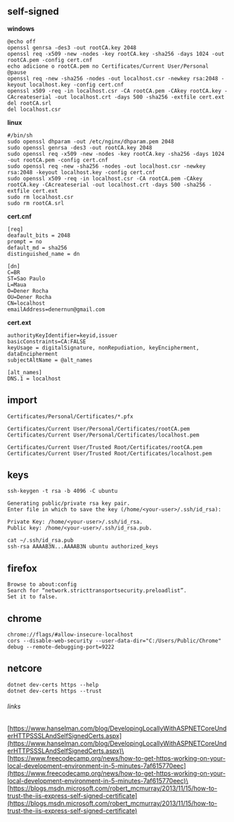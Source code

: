 ## self-signed
**windows**
```terminal
@echo off
openssl genrsa -des3 -out rootCA.key 2048
openssl req -x509 -new -nodes -key rootCA.key -sha256 -days 1024 -out rootCA.pem -config cert.cnf
echo adicione o rootCA.pem no Certificates/Current User/Personal
@pause
openssl req -new -sha256 -nodes -out localhost.csr -newkey rsa:2048 -keyout localhost.key -config cert.cnf
openssl x509 -req -in localhost.csr -CA rootCA.pem -CAkey rootCA.key -CAcreateserial -out localhost.crt -days 500 -sha256 -extfile cert.ext
del rootCA.srl
del localhost.csr
```
**linux**
```terminal
#/bin/sh
sudo openssl dhparam -out /etc/nginx/dhparam.pem 2048
sudo openssl genrsa -des3 -out rootCA.key 2048
sudo openssl req -x509 -new -nodes -key rootCA.key -sha256 -days 1024 -out rootCA.pem -config cert.cnf
sudo openssl req -new -sha256 -nodes -out localhost.csr -newkey rsa:2048 -keyout localhost.key -config cert.cnf
sudo openssl x509 -req -in localhost.csr -CA rootCA.pem -CAkey rootCA.key -CAcreateserial -out localhost.crt -days 500 -sha256 -extfile cert.ext
sudo rm localhost.csr
sudo rm rootCA.srl
```
**cert.cnf**
```terminal
[req]
deafault_bits = 2048
prompt = no
default_md = sha256
distinguished_name = dn

[dn]
C=BR
ST=Sao Paulo
L=Maua
O=Dener Rocha
OU=Dener Rocha
CN=localhost
emailAddress=denernun@gmail.com
```
**cert.ext**
```terminal
authorityKeyIdentifier=keyid,issuer
basicConstraints=CA:FALSE
keyUsage = digitalSignature, nonRepudiation, keyEncipherment, dataEncipherment
subjectAltName = @alt_names

[alt_names]
DNS.1 = localhost
```
## import
```terminal
Certificates/Personal/Certificates/*.pfx

Certificates/Current User/Personal/Certificates/rootCA.pem
Certificates/Current User/Personal/Certificates/localhost.pem

Certificates/Current User/Trusted Root/Certificates/rootCA.pem
Certificates/Current User/Trusted Root/Certificates/localhost.pem
```
## keys
```terminal
ssh-keygen -t rsa -b 4096 -C ubuntu

Generating public/private rsa key pair.
Enter file in which to save the key (/home/<your-user>/.ssh/id_rsa):

Private Key: /home/<your-user>/.ssh/id_rsa.
Public key: /home/<your-user>/.ssh/id_rsa.pub.

cat ~/.ssh/id_rsa.pub
ssh-rsa AAAAB3N...AAAAB3N ubuntu authorized_keys
```
## firefox
```terminal
Browse to about:config
Search for “network.stricttransportsecurity.preloadlist”.
Set it to false.
```
## chrome
```terminal
chrome://flags/#allow-insecure-localhost
cors --disable-web-security --user-data-dir="C:/Users/Public/Chrome"
debug --remote-debugging-port=9222
```
## netcore
```terminal
dotnet dev-certs https --help
dotnet dev-certs https --trust
```
###### links
[https://www.hanselman.com/blog/DevelopingLocallyWithASPNETCoreUnderHTTPSSSLAndSelfSignedCerts.aspx](https://www.hanselman.com/blog/DevelopingLocallyWithASPNETCoreUnderHTTPSSSLAndSelfSignedCerts.aspx)\
[https://www.freecodecamp.org/news/how-to-get-https-working-on-your-local-development-environment-in-5-minutes-7af615770eec](https://www.freecodecamp.org/news/how-to-get-https-working-on-your-local-development-environment-in-5-minutes-7af615770eec)\
[https://blogs.msdn.microsoft.com/robert_mcmurray/2013/11/15/how-to-trust-the-iis-express-self-signed-certificate](https://blogs.msdn.microsoft.com/robert_mcmurray/2013/11/15/how-to-trust-the-iis-express-self-signed-certificate)
